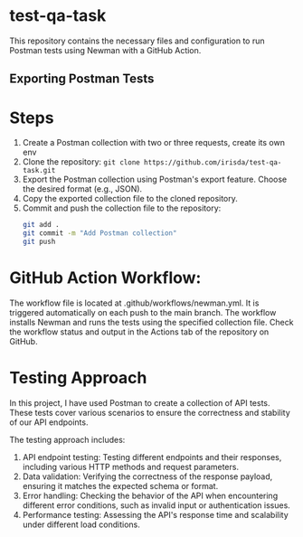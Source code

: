 # test-qa-task

This repository contains the necessary files and configuration to run Postman tests using Newman with a GitHub Action.

## Exporting Postman Tests 
# Steps

1. Create a Postman collection with two or three requests, create its own env
2. Clone the repository: `git clone https://github.com/irisda/test-qa-task.git`
3. Export the Postman collection using Postman's export feature. Choose the desired format (e.g., JSON).
4. Copy the exported collection file to the cloned repository.
5. Commit and push the collection file to the repository:
   ```bash
   git add .
   git commit -m "Add Postman collection"
   git push

# GitHub Action Workflow:

The workflow file is located at .github/workflows/newman.yml.
It is triggered automatically on each push to the main branch. 
The workflow installs Newman and runs the tests using the specified collection file.
Check the workflow status and output in the Actions tab of the repository on GitHub.

# Testing Approach
In this project, I have used Postman to create a collection of API tests. These tests cover various scenarios to ensure the correctness and stability of our API endpoints.

The testing approach includes:

1. API endpoint testing: Testing different endpoints and their responses, including various HTTP methods and request parameters.
2. Data validation: Verifying the correctness of the response payload, ensuring it matches the expected schema or format.
3. Error handling: Checking the behavior of the API when encountering different error conditions, such as invalid input or authentication issues.
4. Performance testing: Assessing the API's response time and scalability under different load conditions.

